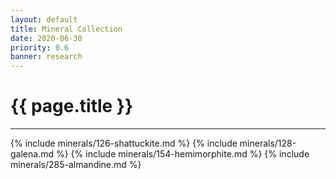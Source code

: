 ```yaml
---
layout: default
title: Mineral Collection
date: 2020-06-30
priority: 0.6
banner: research
---
```


{{ page.title }}
=====
---

{% include minerals/126-shattuckite.md %}
{% include minerals/128-galena.md %}
{% include minerals/154-hemimorphite.md %}
{% include minerals/285-almandine.md %}

